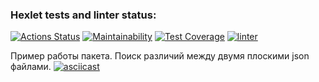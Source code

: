 ### Hexlet tests and linter status:
[![Actions Status](https://github.com/jfofojf/php-project-lvl2/workflows/hexlet-check/badge.svg)](https://github.com/jfofojf/php-project-lvl2/actions)
[![Maintainability](https://api.codeclimate.com/v1/badges/3658196f702a678c7b06/maintainability)](https://codeclimate.com/github/jfofojf/php-project-lvl2/maintainability)
[![Test Coverage](https://api.codeclimate.com/v1/badges/3658196f702a678c7b06/test_coverage)](https://codeclimate.com/github/jfofojf/php-project-lvl2/test_coverage)
[![linter](https://github.com/jfofojf/php-project-lvl2/actions/workflows/linter.yml/badge.svg)](https://github.com/jfofojf/php-project-lvl2/actions/workflows/linter.yml)

Пример работы пакета. Поиск различий между двумя плоскими json файлами.
[![asciicast](https://asciinema.org/a/cLpWB2bCNCXdYhvst8w8GsFZl.svg)](https://asciinema.org/a/cLpWB2bCNCXdYhvst8w8GsFZl)
